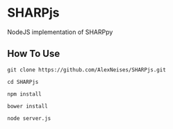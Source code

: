 # SHARPjs
NodeJS implementation of SHARPpy

## How To Use
`git clone https://github.com/AlexNeises/SHARPjs.git`

`cd SHARPjs`

`npm install`

`bower install`

`node server.js`

